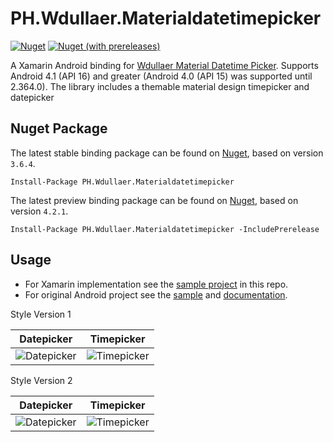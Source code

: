 # PH.Wdullaer.Materialdatetimepicker

[![Nuget](https://img.shields.io/nuget/v/PH.Wdullaer.Materialdatetimepicker?style=flat-square)](https://www.nuget.org/packages/PH.Wdullaer.Materialdatetimepicker/)
[![Nuget (with prereleases)](https://img.shields.io/nuget/vpre/PH.Wdullaer.Materialdatetimepicker?style=flat-square)](https://www.nuget.org/packages/PH.Wdullaer.Materialdatetimepicker/absoluteLatest)

A Xamarin Android binding for [Wdullaer Material Datetime Picker](https://github.com/wdullaer/MaterialDateTimePicker). Supports Android 4.1 (API 16) and greater (Android 4.0 (API 15) was supported until 2.364.0). The library includes a themable material design timepicker and datepicker

## Nuget Package

The latest stable binding package can be found on [Nuget](https://www.nuget.org/packages/PH.Wdullaer.Materialdatetimepicker/), based on version `3.6.4`.

```text
Install-Package PH.Wdullaer.Materialdatetimepicker 
```

The latest preview binding package can be found on [Nuget](https://www.nuget.org/packages/PH.Wdullaer.Materialdatetimepicker/), based on version `4.2.1`.

```text
Install-Package PH.Wdullaer.Materialdatetimepicker -IncludePrerelease
```

## Usage

-  For Xamarin implementation see the [sample project](/src/SampleApp) in this repo.
-  For original Android project see the [sample](https://github.com/wdullaer/MaterialDateTimePicker/tree/master/sample) and [documentation](https://github.com/wdullaer/MaterialDateTimePicker#material-datetime-picker---select-a-timedate-in-style).

Style Version 1

Datepicker            |  Timepicker
:-------------------------:|:-------------------------:
![Datepicker](/screenshots/version1_datepicker.png "Datepicker")  |  ![Timepicker](/screenshots/version1_timepicker.png "Timepicker")

Style Version 2

Datepicker            |  Timepicker
:-------------------------:|:-------------------------:
![Datepicker](/screenshots/version2_datepicker.png "Datepicker")  |  ![Timepicker](/screenshots/version2_timepicker.png "Timepicker")
